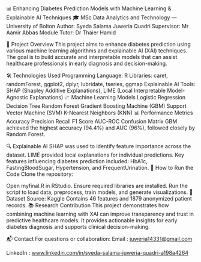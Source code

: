 📊 Enhancing Diabetes Prediction Models with Machine Learning & Explainable AI Techniques
🎓 MSc Data Analytics and Technology — University of Bolton
Author: Syeda Salama Juweria Quadri
Supervisor: Mr Aamir Abbas
Module Tutor: Dr Thaier Hamid

🧠 Project Overview
This project aims to enhance diabetes prediction using various machine learning algorithms and explainable AI (XAI) techniques. The goal is to build accurate and interpretable models that can assist healthcare professionals in early diagnosis and decision-making.

🛠️ Technologies Used
Programming Language: R
Libraries: caret, randomForest, ggplot2, dplyr, lubridate, tseries, ggmap
Explainable AI Tools: SHAP (Shapley Additive Explanations), LIME (Local Interpretable Model-Agnostic Explanations)
📈 Machine Learning Models
Logistic Regression
Decision Tree
Random Forest
Gradient Boosting Machine (GBM)
Support Vector Machine (SVM)
K-Nearest Neighbors (KNN)
📊 Performance Metrics
Accuracy
Precision
Recall
F1 Score
AUC-ROC
Confusion Matrix
GBM achieved the highest accuracy (94.4%) and AUC (96%), followed closely by Random Forest.

🔍 Explainable AI
SHAP was used to identify feature importance across the dataset.
LIME provided local explanations for individual predictions.
Key features influencing diabetes prediction included: HbA1c, FastingBloodSugar, Hypertension, and FrequentUrination.
📂 How to Run the Code
Clone the repository:

Open myfinal.R in RStudio.
Ensure required libraries are installed.
Run the script to load data, preprocess, train models, and generate visualizations.
📌 Dataset
Source: Kaggle
Contains 46 features and 1879 anonymized patient records.
📚 Research Contribution
This project demonstrates how combining machine learning with XAI can improve transparency and trust in predictive healthcare models. It provides actionable insights for early diabetes diagnosis and supports clinical decision-making.

📬 Contact
For questions or collaboration: Email  : juweria14331@gmail.com

LinkedIn : www.linkedin.com/in/syeda-salama-juweria-quadri-a198a4264
